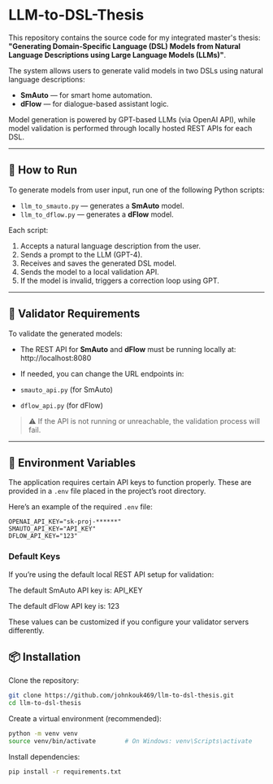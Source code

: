 # LLM-to-DSL-Thesis

This repository contains the source code for my integrated master's thesis:  
**"Generating Domain-Specific Language (DSL) Models from Natural Language Descriptions using Large Language Models (LLMs)"**.

The system allows users to generate valid models in two DSLs using natural language descriptions:
- **SmAuto** — for smart home automation.
- **dFlow** — for dialogue-based assistant logic.

Model generation is powered by GPT-based LLMs (via OpenAI API), while model validation is performed through locally hosted REST APIs for each DSL.

---

## 🚀 How to Run

To generate models from user input, run one of the following Python scripts:

- `llm_to_smauto.py` — generates a **SmAuto** model.
- `llm_to_dflow.py` — generates a **dFlow** model.

Each script:
1. Accepts a natural language description from the user.
2. Sends a prompt to the LLM (GPT-4).
3. Receives and saves the generated DSL model.
4. Sends the model to a local validation API.
5. If the model is invalid, triggers a correction loop using GPT.

---

## 🔌 Validator Requirements

To validate the generated models:

- The REST API for **SmAuto** and **dFlow** must be running locally at:
http://localhost:8080

- If needed, you can change the URL endpoints in:
- `smauto_api.py` (for SmAuto)
- `dflow_api.py` (for dFlow)

> ⚠️ If the API is not running or unreachable, the validation process will fail.

---

## 🔐 Environment Variables

The application requires certain API keys to function properly. These are provided in a `.env` file placed in the project’s root directory.

Here’s an example of the required `.env` file:

```env
OPENAI_API_KEY="sk-proj-******"
SMAUTO_API_KEY="API_KEY"
DFLOW_API_KEY="123"
```

### Default Keys
If you’re using the default local REST API setup for validation:

The default SmAuto API key is: API_KEY

The default dFlow API key is: 123

These values can be customized if you configure your validator servers differently.

## 📦 Installation
Clone the repository:

```bash
git clone https://github.com/johnkouk469/llm-to-dsl-thesis.git
cd llm-to-dsl-thesis
```

Create a virtual environment (recommended):

```bash
python -m venv venv
source venv/bin/activate        # On Windows: venv\Scripts\activate
```

Install dependencies:

```bash
pip install -r requirements.txt
```